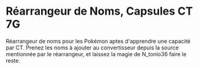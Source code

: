 # Réarrangeur de Noms, Capsules CT 7G
Réarrangeur de noms pour les Pokémon aptes d'apprendre une capacité par CT. Prenez les noms à ajouter au convertisseur depuis la source mentionnée par le réarrangeur, et laissez la magie de N_tonio36 faire le reste.
